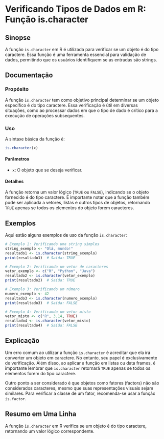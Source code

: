 <!--
Meta Description: # Verificando Tipos de Dados em R: Função is.character ## Sinopse A função `is.character` em R é utilizada para verificar se um objeto é do tipo carac...
Meta Keywords: função, character, que, objeto, tipo
-->

# Verificando Tipos de Dados em R: Função is.character

## Sinopse
A função `is.character` em R é utilizada para verificar se um objeto é do tipo caractere. Essa função é uma ferramenta essencial para validação de dados, permitindo que os usuários identifiquem se as entradas são strings.

## Documentação
### Propósito
A função `is.character` tem como objetivo principal determinar se um objeto específico é do tipo caractere. Essa verificação é útil em diversas situações, como ao processar dados em que o tipo de dado é crítico para a execução de operações subsequentes.

### Uso
A sintaxe básica da função é:

```R
is.character(x)
```

#### Parâmetros
- `x`: O objeto que se deseja verificar.

#### Detalhes
A função retorna um valor lógico (`TRUE` ou `FALSE`), indicando se o objeto fornecido é do tipo caractere. É importante notar que a função também pode ser aplicada a vetores, listas e outros tipos de objetos, retornando `TRUE` apenas se todos os elementos do objeto forem caracteres.

## Exemplos
Aqui estão alguns exemplos de uso da função `is.character`:

```R
# Exemplo 1: Verificando uma string simples
string_exemplo <- "Olá, mundo!"
resultado1 <- is.character(string_exemplo)
print(resultado1)  # Saída: TRUE

# Exemplo 2: Verificando um vetor de caracteres
vetor_exemplo <- c("R", "Python", "Java")
resultado2 <- is.character(vetor_exemplo)
print(resultado2)  # Saída: TRUE

# Exemplo 3: Verificando um número
numero_exemplo <- 42
resultado3 <- is.character(numero_exemplo)
print(resultado3)  # Saída: FALSE

# Exemplo 4: Verificando um vetor misto
vetor_misto <- c("R", 3.14, TRUE)
resultado4 <- is.character(vetor_misto)
print(resultado4)  # Saída: FALSE
```

## Explicação
Um erro comum ao utilizar a função `is.character` é acreditar que ela irá converter um objeto em caractere. No entanto, seu papel é exclusivamente de verificação. Além disso, ao aplicar a função em listas ou data frames, é importante lembrar que `is.character` retornará `TRUE` apenas se todos os elementos forem do tipo caractere.

Outro ponto a ser considerado é que objetos como fatores (factors) não são considerados caracteres, mesmo que suas representações visuais sejam similares. Para verificar a classe de um fator, recomenda-se usar a função `is.factor`.

## Resumo em Uma Linha
A função `is.character` em R verifica se um objeto é do tipo caractere, retornando um valor lógico correspondente.